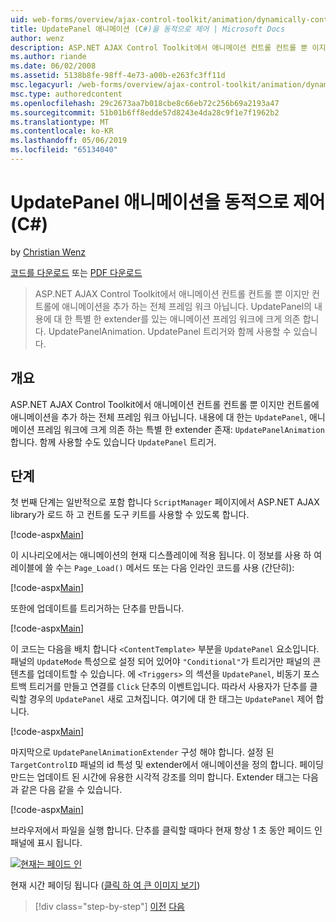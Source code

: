 ```yaml
---
uid: web-forms/overview/ajax-control-toolkit/animation/dynamically-controlling-updatepanel-animations-cs
title: UpdatePanel 애니메이션 (C#)을 동적으로 제어 | Microsoft Docs
author: wenz
description: ASP.NET AJAX Control Toolkit에서 애니메이션 컨트롤 컨트롤 뿐 이지만 컨트롤에 애니메이션을 추가 하는 전체 프레임 워크 아닙니다. 내용에 대 한 프로그램...
ms.author: riande
ms.date: 06/02/2008
ms.assetid: 5138b8fe-98ff-4e73-a00b-e263fc3ff11d
msc.legacyurl: /web-forms/overview/ajax-control-toolkit/animation/dynamically-controlling-updatepanel-animations-cs
msc.type: authoredcontent
ms.openlocfilehash: 29c2673aa7b018cbe8c66eb72c256b69a2193a47
ms.sourcegitcommit: 51b01b6ff8edde57d8243e4da28c9f1e7f1962b2
ms.translationtype: MT
ms.contentlocale: ko-KR
ms.lasthandoff: 05/06/2019
ms.locfileid: "65134040"
---
```

# <a name="dynamically-controlling-updatepanel-animations-c"></a>UpdatePanel 애니메이션을 동적으로 제어(C#)

by [Christian Wenz](https://github.com/wenz)

[코드를 다운로드](http://download.microsoft.com/download/9/3/f/93f8daea-bebd-4821-833b-95205389c7d0/UpdatePanelAnimation2.cs.zip) 또는 [PDF 다운로드](http://download.microsoft.com/download/b/6/a/b6ae89ee-df69-4c87-9bfb-ad1eb2b23373/updatepanelanimation2CS.pdf)

> ASP.NET AJAX Control Toolkit에서 애니메이션 컨트롤 컨트롤 뿐 이지만 컨트롤에 애니메이션을 추가 하는 전체 프레임 워크 아닙니다. UpdatePanel의 내용에 대 한 특별 한 extender를 있는 애니메이션 프레임 워크에 크게 의존 합니다. UpdatePanelAnimation. UpdatePanel 트리거와 함께 사용할 수 있습니다.

## <a name="overview"></a>개요

ASP.NET AJAX Control Toolkit에서 애니메이션 컨트롤 컨트롤 뿐 이지만 컨트롤에 애니메이션을 추가 하는 전체 프레임 워크 아닙니다. 내용에 대 한는 `UpdatePanel`, 애니메이션 프레임 워크에 크게 의존 하는 특별 한 extender 존재: `UpdatePanelAnimation`합니다. 함께 사용할 수도 있습니다 `UpdatePanel` 트리거.

## <a name="steps"></a>단계

첫 번째 단계는 일반적으로 포함 합니다 `ScriptManager` 페이지에서 ASP.NET AJAX library가 로드 하 고 컨트롤 도구 키트를 사용할 수 있도록 합니다.

[!code-aspx[Main](dynamically-controlling-updatepanel-animations-cs/samples/sample1.aspx)]

이 시나리오에서는 애니메이션의 현재 디스플레이에 적용 됩니다. 이 정보를 사용 하 여 레이블에 쓸 수는 `Page_Load()` 메서드 또는 다음 인라인 코드를 사용 (간단히):

[!code-aspx[Main](dynamically-controlling-updatepanel-animations-cs/samples/sample2.aspx)]

또한에 업데이트를 트리거하는 단추를 만듭니다.

[!code-aspx[Main](dynamically-controlling-updatepanel-animations-cs/samples/sample3.aspx)]

이 코드는 다음을 배치 합니다 `<ContentTemplate>` 부분을 `UpdatePanel` 요소입니다. 패널의 `UpdateMode` 특성으로 설정 되어 있어야 `"Conditional"`가 트리거만 패널의 콘텐츠를 업데이트할 수 있습니다. 에 `<Triggers>` 의 섹션을 `UpdatePanel`, 비동기 포스트백 트리거를 만들고 연결를 `Click` 단추의 이벤트입니다. 따라서 사용자가 단추를 클릭할 경우의 `UpdatePanel` 새로 고쳐집니다. 여기에 대 한 태그는 `UpdatePanel` 제어 합니다.

[!code-aspx[Main](dynamically-controlling-updatepanel-animations-cs/samples/sample4.aspx)]

마지막으로 `UpdatePanelAnimationExtender` 구성 해야 합니다. 설정 된 `TargetControlID` 패널의 id 특성 및 extender에서 애니메이션을 정의 합니다. 페이딩 만드는 업데이트 된 시간에 유용한 시각적 강조를 의미 합니다. Extender 태그는 다음과 같은 다음 같을 수 있습니다.

[!code-aspx[Main](dynamically-controlling-updatepanel-animations-cs/samples/sample5.aspx)]

브라우저에서 파일을 실행 합니다. 단추를 클릭할 때마다 현재 항상 1 초 동안 페이드 인 패널에 표시 됩니다.

[![현재는 페이드 인](dynamically-controlling-updatepanel-animations-cs/_static/image2.png)](dynamically-controlling-updatepanel-animations-cs/_static/image1.png)

현재 시간 페이딩 됩니다 ([클릭 하 여 큰 이미지 보기](dynamically-controlling-updatepanel-animations-cs/_static/image3.png))

> [!div class="step-by-step"]
> [이전](animating-an-updatepanel-control-cs.md)
> [다음](adding-animation-to-a-control-vb.md)
